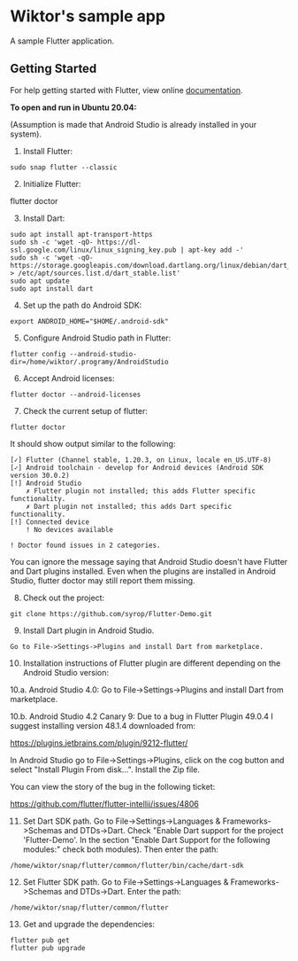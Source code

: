 # Wiktor's sample app

A sample Flutter application.

## Getting Started

For help getting started with Flutter, view online
[documentation](https://flutter.io/).

**To open and run in Ubuntu 20.04:**

(Assumption is made that Android Studio is already installed in your system).

1. Install Flutter: 

```
sudo snap flutter --classic
```

2. Initialize Flutter:

flutter doctor

3. Install Dart:

```
sudo apt install apt-transport-https
sudo sh -c 'wget -qO- https://dl-ssl.google.com/linux/linux_signing_key.pub | apt-key add -'
sudo sh -c 'wget -qO- https://storage.googleapis.com/download.dartlang.org/linux/debian/dart_stable.list > /etc/apt/sources.list.d/dart_stable.list'
sudo apt update
sudo apt install dart
```

4. Set up the path do Android SDK:

```
export ANDROID_HOME="$HOME/.android-sdk"
```

5. Configure Android Studio path in Flutter:

```
flutter config --android-studio-dir=/home/wiktor/.programy/AndroidStudio
```

6. Accept Android licenses:

```
flutter doctor --android-licenses
```

7. Check the current setup of flutter:

```
flutter doctor
```

It should show output similar to the following:

```
[✓] Flutter (Channel stable, 1.20.3, on Linux, locale en_US.UTF-8)
[✓] Android toolchain - develop for Android devices (Android SDK version 30.0.2)
[!] Android Studio
    ✗ Flutter plugin not installed; this adds Flutter specific functionality.
    ✗ Dart plugin not installed; this adds Dart specific functionality.
[!] Connected device
    ! No devices available

! Doctor found issues in 2 categories.
```

You can ignore the message saying that Android Studio doesn't have Flutter and Dart plugins installed. Even when the plugins are installed in Android Studio, flutter doctor may still report them missing.

8. Check out the project:

```
git clone https://github.com/syrop/Flutter-Demo.git
```

9. Install Dart plugin in Android Studio.

```
Go to File->Settings->Plugins and install Dart from marketplace.
```

10. Installation instructions of Flutter plugin are different depending on the Android Studio version:

10.a. Android Studio 4.0: Go to File->Settings->Plugins and install Dart from marketplace.

10.b. Android Studio 4.2 Canary 9: Due to a bug in Flutter Plugin 49.0.4 I suggest installing version 48.1.4 downloaded from:

https://plugins.jetbrains.com/plugin/9212-flutter/

In Android Studio go to File->Settings->Plugins, click on the cog button and select "Install Plugin From disk...". Install the Zip file.

You can view the story of the bug in the following ticket:

https://github.com/flutter/flutter-intellij/issues/4806

11. Set Dart SDK path. Go to File->Settings->Languages & Frameworks->Schemas and DTDs->Dart. Check "Enable Dart support for the project 'Flutter-Demo'. In the section "Enable Dart Support for the following modules:" check both modules). Then enter the path:

```
/home/wiktor/snap/flutter/common/flutter/bin/cache/dart-sdk
```

12. Set Flutter SDK path. Go to File->Settings->Languages & Frameworks->Schemas and DTDs->Dart. Enter the path:

```
/home/wiktor/snap/flutter/common/flutter
```

13. Get and upgrade the dependencies:

```
flutter pub get
flutter pub upgrade
```
